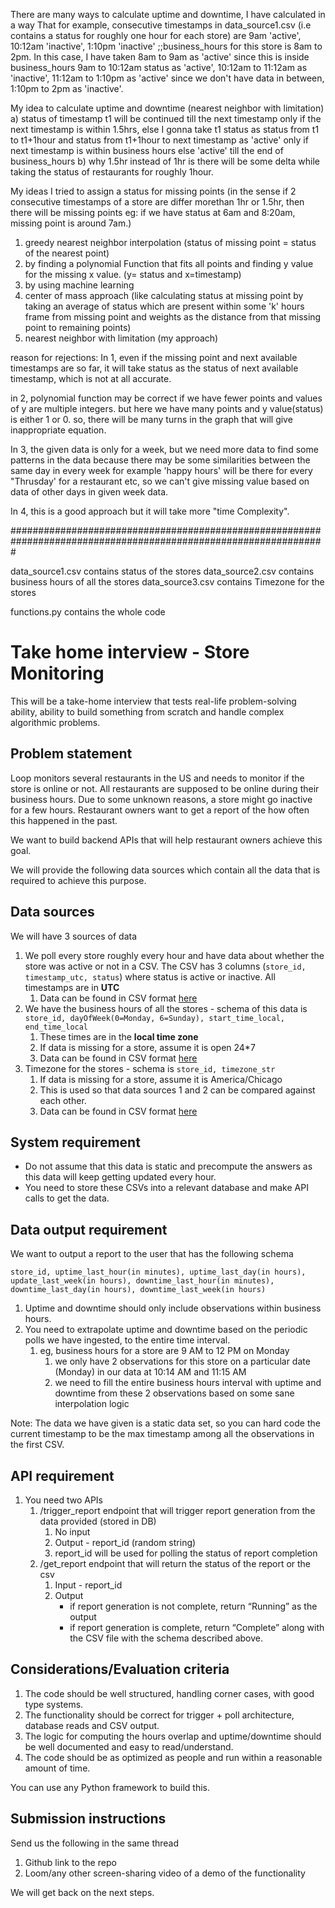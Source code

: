There are many ways to calculate uptime and downtime, I have calculated in a way That 
for example, consecutive timestamps in data_source1.csv (i.e contains a status for roughly one hour for each store) are 
9am 'active', 10:12am 'inactive', 1:10pm 'inactive' ;;business_hours for this store is 8am to 2pm. In this case, I have taken 8am to 9am as 'active' since this is inside business_hours
9am to 10:12am status as 'active', 10:12am to 11:12am as 'inactive', 11:12am to 1:10pm as 'active' since we don't have data in between, 1:10pm to 2pm as 'inactive'.

My idea to calculate uptime and downtime (nearest neighbor with limitation)
a) status of timestamp t1 will be continued till the next timestamp only if the next timestamp is within 1.5hrs,
 else I gonna take t1 status as status from t1 to t1+1hour and status from t1+1hour to next timestamp as 'active' only if next timestamp is within business hours else 'active' till the end of business_hours
b) why 1.5hr instead of 1hr is there will be some delta while taking the status of restaurants for roughly 1hour. 

My ideas I tried to assign a status for missing points (in the sense if 2 consecutive timestamps of a store are differ morethan 1hr or 1.5hr, then there will be missing points eg: if we have status at 6am and 8:20am, missing point is around 7am.)
1) greedy nearest neighbor interpolation (status of missing point = status of the nearest point)
2) by finding a polynomial Function that fits all points and finding y value for the missing x value. (y= status and x=timestamp) 
3) by using machine learning 
4) center of mass approach (like calculating status at missing point by taking an average of status which are present within some 'k' hours frame from missing point and weights as the distance from that missing point to remaining points)
5) nearest neighbor with limitation (my approach)

reason for rejections:
In 1, even if the missing point and next available timestamps are so far, it will take status as the status of next available timestamp, which is not at all accurate.

in 2, polynomial function may be correct if we have fewer points and values of y are multiple integers. but here we have many points and y value(status) is either 1 or 0. so, there will be many turns in the graph that will give inappropriate equation.

In 3, the given data is only for a week, but we need more data to find some patterns in the data because there may be some similarities between the same day in every week for example 'happy hours' will be there for every "Thrusday' for a restaurant etc, so we can't give missing value based on data of other days in given week data.

In 4, this is a good approach but it will take more "time Complexity".



#################################################################################################################

data_source1.csv contains status of the stores
data_source2.csv contains business hours of all the stores
data_source3.csv contains Timezone for the stores

functions.py contains the whole code



# Take home interview - Store Monitoring

This will be a take-home interview that tests real-life problem-solving ability, ability to build something from scratch and handle complex algorithmic problems. 

## Problem statement

Loop monitors several restaurants in the US and needs to monitor if the store is online or not. All restaurants are supposed to be online during their business hours. Due to some unknown reasons, a store might go inactive for a few hours. Restaurant owners want to get a report of the how often this happened in the past.   

We want to build backend APIs that will help restaurant owners achieve this goal. 

We will provide the following data sources which contain all the data that is required to achieve this purpose. 

## Data sources

We will have 3 sources of data 

1. We poll every store roughly every hour and have data about whether the store was active or not in a CSV.  The CSV has 3 columns (`store_id, timestamp_utc, status`) where status is active or inactive.  All timestamps are in **UTC**
    1. Data can be found in CSV format [here](https://drive.google.com/file/d/1UIx1hVJ7qt_6oQoGZgb8B3P2vd1FD025/view?usp=sharing)
2. We have the business hours of all the stores - schema of this data is `store_id, dayOfWeek(0=Monday, 6=Sunday), start_time_local, end_time_local`
    1. These times are in the **local time zone**
    2. If data is missing for a store, assume it is open 24*7
    3. Data can be found in CSV format [here](https://drive.google.com/file/d/1va1X3ydSh-0Rt1hsy2QSnHRA4w57PcXg/view?usp=sharing)
3. Timezone for the stores - schema is `store_id, timezone_str`
    1. If data is missing for a store, assume it is America/Chicago
    2. This is used so that data sources 1 and 2 can be compared against each other. 
    3. Data can be found in CSV format [here](https://drive.google.com/file/d/101P9quxHoMZMZCVWQ5o-shonk2lgK1-o/view?usp=sharing)

## System requirement

- Do not assume that this data is static and precompute the answers as this data will keep getting updated every hour.
- You need to store these CSVs into a relevant database and make API calls to get the data.

## Data output requirement

We want to output a report to the user that has the following schema

`store_id, uptime_last_hour(in minutes), uptime_last_day(in hours), update_last_week(in hours), downtime_last_hour(in minutes), downtime_last_day(in hours), downtime_last_week(in hours)` 

1. Uptime and downtime should only include observations within business hours. 
2. You need to extrapolate uptime and downtime based on the periodic polls we have ingested, to the entire time interval.
    1. eg, business hours for a store are 9 AM to 12 PM on Monday
        1. we only have 2 observations for this store on a particular date (Monday) in our data at 10:14 AM and 11:15 AM
        2. we need to fill the entire business hours interval with uptime and downtime from these 2 observations based on some sane interpolation logic

Note: The data we have given is a static data set, so you can hard code the current timestamp to be the max timestamp among all the observations in the first CSV.  

## API requirement

1. You need two APIs 
    1. /trigger_report endpoint that will trigger report generation from the data provided (stored in DB)
        1. No input 
        2. Output - report_id (random string) 
        3. report_id will be used for polling the status of report completion
    2. /get_report endpoint that will return the status of the report or the csv
        1. Input - report_id
        2. Output
            - if report generation is not complete, return “Running” as the output
            - if report generation is complete, return “Complete” along with the CSV file with the schema described above.
            

## Considerations/Evaluation criteria

1. The code should be well structured, handling corner cases, with good type systems. 
2. The functionality should be correct for trigger + poll architecture, database reads and CSV output. 
3. The logic for computing the hours overlap and uptime/downtime should be well documented and easy to read/understand. 
4. The code should be as optimized as people and run within a reasonable amount of time. 

You can use any Python framework to build this.

## Submission instructions

Send us the following in the same thread

1. Github link to the repo
2. Loom/any other screen-sharing video of a demo of the functionality 

We will get back on the next steps.
